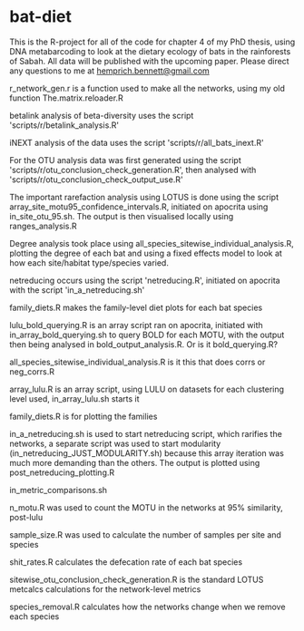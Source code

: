 # bat-diet

This is the R-project for all of the code for chapter 4 of my PhD thesis, using DNA metabarcoding to look at the dietary ecology of bats in the rainforests of Sabah. All data will be published with the upcoming paper. Please direct any questions to me at hemprich.bennett@gmail.com

r_network_gen.r is a function used to make all the networks, using my old function The.matrix.reloader.R

betalink analysis of beta-diversity uses the script 'scripts/r/betalink_analysis.R'

iNEXT analysis of the data uses the script 'scripts/r/all_bats_inext.R'

For the OTU analysis data was first generated using the script 'scripts/r/otu_conclusion_check_generation.R', then analysed with 'scripts/r/otu_conclusion_check_output_use.R'


The important rarefaction analysis using LOTUS is done using the script array_site_motu95_confidence_intervals.R, initiated on apocrita using in_site_otu_95.sh. The output is then visualised locally using ranges_analysis.R

Degree analysis took place using all_species_sitewise_individual_analysis.R, plotting the degree of each bat and using a fixed effects model to look at how each site/habitat type/species varied.

netreducing occurs using the script 'netreducing.R', initiated on apocrita with the script 'in_a_netreducing.sh'

family_diets.R makes the family-level diet plots for each bat species

lulu_bold_querying.R is an array script ran on apocrita, initiated with in_array_bold_querying.sh to query BOLD for each MOTU, with the output then being analysed in bold_output_analysis.R. Or is it bold_querying.R?

all_species_sitewise_individual_analysis.R is it this that does corrs or neg_corrs.R

array_lulu.R is an array script, using LULU on datasets for each clustering level used, in_array_lulu.sh starts it

family_diets.R is for plotting the families

in_a_netreducing.sh is used to start netreducing script, which rarifies the networks, a separate script was used to start modularity (in_netreducing_JUST_MODULARITY.sh) because this array iteration was much more demanding than the others. The output is plotted using post_netreducing_plotting.R

in_metric_comparisons.sh

n_motu.R was used to count the MOTU in the networks at 95% similarity, post-lulu

sample_size.R was used to calculate the number of samples per site and species

shit_rates.R calculates the defecation rate of each bat species

sitewise_otu_conclusion_check_generation.R is the standard LOTUS metcalcs calculations for the network-level metrics


species_removal.R calculates how the networks change when we remove each species